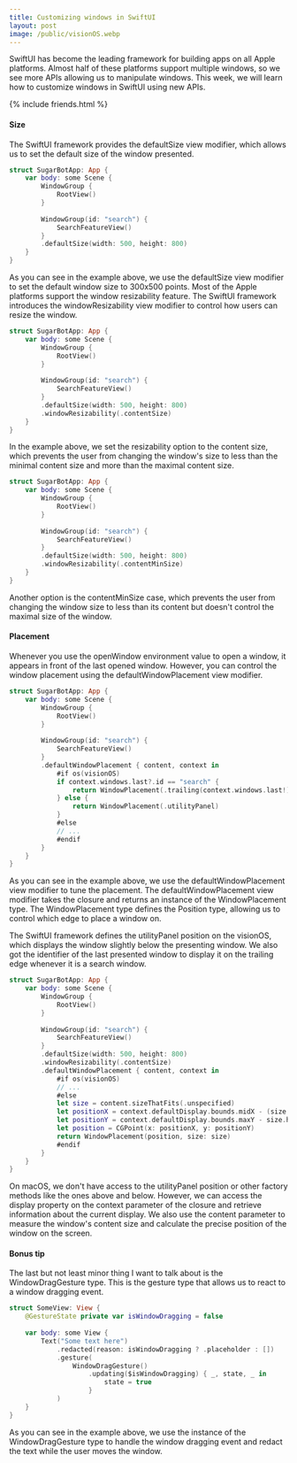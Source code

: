 ```yaml
---
title: Customizing windows in SwiftUI
layout: post
image: /public/visionOS.webp
---
```


SwiftUI has become the leading framework for building apps on all Apple platforms. Almost half of these platforms support multiple windows, so we see more APIs allowing us to manipulate windows. This week, we will learn how to customize windows in SwiftUI using new APIs.

{% include friends.html %}

#### Size
The SwiftUI framework provides the defaultSize view modifier, which allows us to set the default size of the window presented.

```swift
struct SugarBotApp: App {
    var body: some Scene {
        WindowGroup {
            RootView()
        }
        
        WindowGroup(id: "search") {
            SearchFeatureView()
        }
        .defaultSize(width: 500, height: 800)
    }
}
```

As you can see in the example above, we use the defaultSize view modifier to set the default window size to 300x500 points. Most of the Apple platforms support the window resizability feature. The SwiftUI framework introduces the windowResizability view modifier to control how users can resize the window.

```swift
struct SugarBotApp: App {
    var body: some Scene {
        WindowGroup {
            RootView()
        }
        
        WindowGroup(id: "search") {
            SearchFeatureView()
        }
        .defaultSize(width: 500, height: 800)
        .windowResizability(.contentSize)
    }
}
```

In the example above, we set the resizability option to the content size, which prevents the user from changing the window's size to less than the minimal content size and more than the maximal content size. 

```swift
struct SugarBotApp: App {
    var body: some Scene {
        WindowGroup {
            RootView()
        }
        
        WindowGroup(id: "search") {
            SearchFeatureView()
        }
        .defaultSize(width: 500, height: 800)
        .windowResizability(.contentMinSize)
    }
}
```

Another option is the contentMinSize case, which prevents the user from changing the window size to less than its content but doesn't control the maximal size of the window.

#### Placement
Whenever you use the openWindow environment value to open a window, it appears in front of the last opened window. However, you can control the window placement using the defaultWindowPlacement view modifier. 

```swift
struct SugarBotApp: App {
    var body: some Scene {
        WindowGroup {
            RootView()
        }
        
        WindowGroup(id: "search") {
            SearchFeatureView()
        }
        .defaultWindowPlacement { content, context in
            #if os(visionOS)
            if context.windows.last?.id == "search" {
                return WindowPlacement(.trailing(context.windows.last!))
            } else {
                return WindowPlacement(.utilityPanel)
            }
            #else
            // ...
            #endif
        }
    }
}
```

As you can see in the example above, we use the defaultWindowPlacement view modifier to tune the placement. The defaultWindowPlacement view modifier takes the closure and returns an instance of the WindowPlacement type. The WindowPlacement type defines the Position type, allowing us to control which edge to place a window on.

The SwiftUI framework defines the utilityPanel position on the visionOS, which displays the window slightly below the presenting window. We also got the identifier of the last presented window to display it on the trailing edge whenever it is a search window.

```swift
struct SugarBotApp: App {
    var body: some Scene {
        WindowGroup {
            RootView()
        }
        
        WindowGroup(id: "search") {
            SearchFeatureView()
        }
        .defaultSize(width: 500, height: 800)
        .windowResizability(.contentSize)
        .defaultWindowPlacement { content, context in
            #if os(visionOS)
            // ...
            #else
            let size = content.sizeThatFits(.unspecified)
            let positionX = context.defaultDisplay.bounds.midX - (size.width / 2)
            let positionY = context.defaultDisplay.bounds.maxY - size.height
            let position = CGPoint(x: positionX, y: positionY)
            return WindowPlacement(position, size: size)
            #endif
        }
    }
}
```

On macOS, we don't have access to the utilityPanel position or other factory methods like the ones above and below. However, we can access the display property on the context parameter of the closure and retrieve information about the current display. We also use the content parameter to measure the window's content size and calculate the precise position of the window on the screen.

#### Bonus tip
The last but not least minor thing I want to talk about is the WindowDragGesture type. This is the gesture type that allows us to react to a window dragging event.

```swift
struct SomeView: View {
    @GestureState private var isWindowDragging = false
    
    var body: some View {
        Text("Some text here")
            .redacted(reason: isWindowDragging ? .placeholder : [])
            .gesture(
                WindowDragGesture()
                    .updating($isWindowDragging) { _, state, _ in
                        state = true
                    }
            )
    }
}
```

As you can see in the example above, we use the instance of the WindowDragGesture type to handle the window dragging event and redact the text while the user moves the window. 
